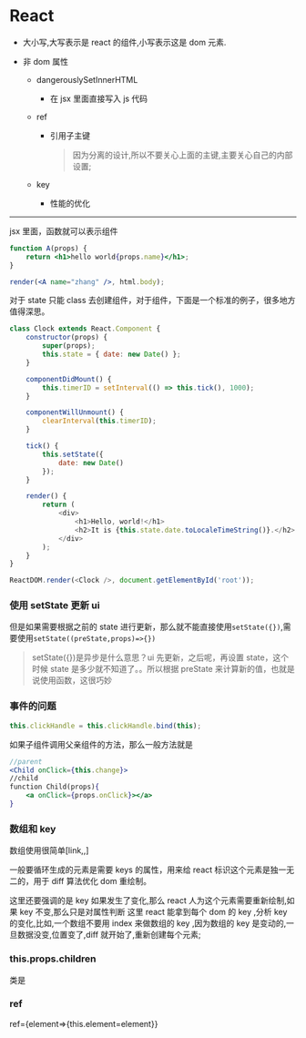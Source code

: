 # React

- 大小写,大写表示是 react 的组件,小写表示这是 dom 元素.

- 非 dom 属性

  - dangerouslySetInnerHTML

    - 在 jsx 里面直接写入 js 代码

  - ref

    - 引用子主键

      > 因为分离的设计,所以不要关心上面的主键,主要关心自己的内部设置;

  - key

    - 性能的优化

---

jsx 里面，函数就可以表示组件

```jsx
function A(props) {
	return <h1>hello world{props.name}</h1>;
}

render(<A name="zhang" />, html.body);
```

对于 state 只能 class 去创建组件，对于组件，下面是一个标准的例子，很多地方值得深思。

```javascript
class Clock extends React.Component {
	constructor(props) {
		super(props);
		this.state = { date: new Date() };
	}

	componentDidMount() {
		this.timerID = setInterval(() => this.tick(), 1000);
	}

	componentWillUnmount() {
		clearInterval(this.timerID);
	}

	tick() {
		this.setState({
			date: new Date()
		});
	}

	render() {
		return (
			<div>
				<h1>Hello, world!</h1>
				<h2>It is {this.state.date.toLocaleTimeString()}.</h2>
			</div>
		);
	}
}

ReactDOM.render(<Clock />, document.getElementById('root'));
```

### 使用 setState 更新 ui

但是如果需要根据之前的 state 进行更新，那么就不能直接使用`setState({})`,需要使用`setState((preState,props)=>{})`

> setState({})是异步是什么意思？ui 先更新，之后呢，再设置 state，这个时候 state 是多少就不知道了。。所以根据 preState 来计算新的值，也就是说使用函数，这很巧妙

### 事件的问题

```jsx
this.clickHandle = this.clickHandle.bind(this);
```

如果子组件调用父亲组件的方法，那么一般方法就是

```jsx
//parent
<Child onClick={this.change}>
//child
function Child(props){
    <a onClick={props.onClick}></a>
}
```

### 数组和 key

数组使用很简单[<a>link</a>,<b></b>,<i></i>]

一般要循环生成的元素是需要 keys 的属性，用来给 react 标识这个元素是独一无二的，用于 diff 算法优化 dom 重绘制。

这里还要强调的是 key 如果发生了变化,那么 react 人为这个元素需要重新绘制,如果 key 不变,那么只是对属性判断
这里 react 能拿到每个 dom 的 key ,分析 key 的变化,比如,一个数组不要用 index 来做数组的 key ,因为数组的 key 是变动的,一旦数据没变,位置变了,diff 就开始了,重新创建每个元素;

### this.props.children

类是<slot></slot>

### ref

ref={element=>{this.element=element}}
